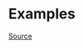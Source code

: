 


# Examples


[Source](http://www.rubydoc.info/gems/rubocop/RuboCop/Cop/Layout/FirstArrayElementLineBreak)